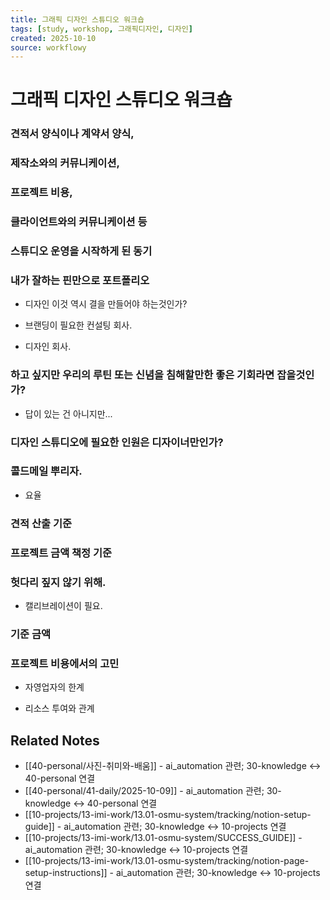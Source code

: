 ```yaml
---
title: 그래픽 디자인 스튜디오 워크숍
tags: [study, workshop, 그래픽디자인, 디자인]
created: 2025-10-10
source: workflowy
---
```


# 그래픽 디자인 스튜디오 워크숍


### 견적서 양식이나 계약서 양식, 



### 제작소와의 커뮤니케이션, 



### 프로젝트 비용, 



### 클라이언트와의 커뮤니케이션 등 



### 스튜디오 운영을 시작하게 된 동기



### 내가 잘하는 핀만으로 포트폴리오


- 디자인 이것 역시 결을 만들어야 하는것인가?

- 브랜딩이 필요한 컨설팅 회사.

- 디자인 회사.


### 하고 싶지만 우리의 루틴 또는 신념을 침해할만한 좋은 기회라면 잡을것인가?


- 답이 있는 건 아니지만...


### 디자인 스튜디오에 필요한 인원은 디자이너만인가?



### 콜드메일 뿌리자.


- 요율


### 견적 산출 기준



### 프로젝트 금액 책정 기준



### 헛다리 짚지 않기 위해.


- 캘리브레이션이 필요.


### 기준 금액



### 프로젝트 비용에서의 고민


- 자영업자의 한계

- 리소스 투여와 관계


### 



###

## Related Notes

- [[40-personal/사진-취미와-배움]] - ai_automation 관련; 30-knowledge ↔ 40-personal 연결
- [[40-personal/41-daily/2025-10-09]] - ai_automation 관련; 30-knowledge ↔ 40-personal 연결
- [[10-projects/13-imi-work/13.01-osmu-system/tracking/notion-setup-guide]] - ai_automation 관련; 30-knowledge ↔ 10-projects 연결
- [[10-projects/13-imi-work/13.01-osmu-system/SUCCESS_GUIDE]] - ai_automation 관련; 30-knowledge ↔ 10-projects 연결
- [[10-projects/13-imi-work/13.01-osmu-system/tracking/notion-page-setup-instructions]] - ai_automation 관련; 30-knowledge ↔ 10-projects 연결

